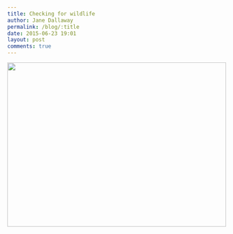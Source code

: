 ```yaml
---
title: Checking for wildlife
author: Jane Dallaway
permalink: /blog/:title
date: 2015-06-23 19:01
layout: post
comments: true
---
```


<div><a href="http://static.skitters.dallaway.com/tp_IMG_2130.JPG"><img src="http://static.skitters.dallaway.com/tp_thumb_IMG_2130.JPG" width="500" height="375"/></a></div>



  




      
